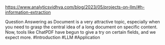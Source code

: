 https://www.analyticsvidhya.com/blog/2023/05/projects-on-llm/#h-information-extraction

Question Answering as Document is a very attractive topic, especially when you need to grasp the central idea of a long document on specific content. Now, tools like ChatPDF have begun to give a try on certain fields, and we expect more.
#Introduction #LLM #Application 
